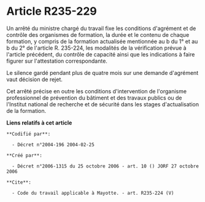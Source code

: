 # Article R235-229

Un arrêté du ministre chargé du travail fixe les conditions d'agrément et de contrôle des organismes de formation, la durée
et le contenu de chaque formation, y compris de la formation actualisée mentionnée au b du 1° et au b du 2° de l'article R.
235-224, les modalités de la vérification prévue à l'article précédent, du contrôle de capacité ainsi que les indications à
faire figurer sur l'attestation correspondante. 

Le silence gardé pendant plus de quatre mois sur une demande d'agrément vaut décision de rejet. 

Cet arrêté précise en outre les conditions d'intervention de l'organisme professionnel de prévention du bâtiment et des
travaux publics ou de l'Institut national de recherche et de sécurité dans les stages d'actualisation de la formation.

**Liens relatifs à cet article**

	**Codifié par**:

	  - Décret n°2004-196 2004-02-25

	**Créé par**:

	  - Décret n°2006-1315 du 25 octobre 2006 - art. 10 () JORF 27 octobre 2006

	**Cite**:

	  - Code du travail applicable à Mayotte. - art. R235-224 (V)
